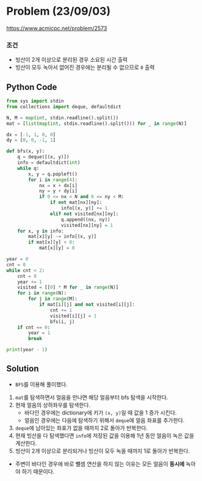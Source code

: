 # Problem (23/09/03)
https://www.acmicpc.net/problem/2573
### 조건
- 빙산이 2개 이상으로 분리된 경우 소요된 시간 출력
- 빙산이 모두 녹아서 없어진 경우에는 분리될 수 없으므로 `0` 출력

## Python Code
```python
from sys import stdin
from collections import deque, defaultdict

N, M = map(int, stdin.readline().split())
mat = [list(map(int, stdin.readline().split())) for _ in range(N)]

dx = [-1, 1, 0, 0]
dy = [0, 0, -1, 1]

def bfs(x, y):
	q = deque([(x, y)])
	info = defaultdict(int)
	while q:
		x, y = q.popleft()
		for i in range(4):
			nx = x + dx[i]
			ny = y + dy[i]
			if 0 <= nx < N and 0 <= ny < M:
				if not mat[nx][ny]:
					info[(x, y)] += 1
				elif not visited[nx][ny]:
					q.append((nx, ny))
					visited[nx][ny] = 1
	for x, y in info:
		mat[x][y] -= info[(x, y)]
		if mat[x][y] < 0:
			mat[x][y] = 0 

year = 0
cnt = 0
while cnt < 2:
	cnt = 0
	year += 1
	visited = [[0] * M for _ in range(N)]
	for i in range(N):
		for j in range(M):
			if mat[i][j] and not visited[i][j]:
				cnt += 1
				visited[i][j] = 1
				bfs(i, j)
	if cnt == 0:
		year = 1
		break

print(year - 1)

```

## Solution
- `BFS`를 이용해 풀이했다.
1. `mat`를 탐색하면서 얼음을 만나면 해당 얼음부터 bfs 탐색을 시작한다.
2. 현재 얼음의 상하좌우를 탐색한다. 
	- 바다인 경우에는 dictionary에 키가 `(x, y)`일 때 값을 1 증가 시킨다.
	- 얼음인 경우에는 다음에 탐색하기 위해서 `deque`에 얼음 좌표를 추가한다.
3. `deque`에 남아있는 좌표가 없을 때까지 2로 돌아가 반복한다.
4. 현재 빙산을 다 탐색했다면 `info`에 저장된 값을 이용해 1년 동안 얼음이 녹은 값을 계산한다.
5. 빙산이 2개 이상으로 분리되거나 빙산이 모두 녹을 때까지 1로 돌아가 반복한다.
- 주변이 바다인 경우에 바로 뺄셈 연산을 하지 않는 이유는 모든 얼음이 **동시에** 녹아야 하기 때문이다. 


